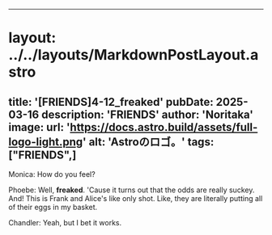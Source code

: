 
---
# layout: ../../layouts/MarkdownPostLayout.astro
title: '[FRIENDS]4-12_freaked'
pubDate: 2025-03-16
description: 'FRIENDS'
author: 'Noritaka'
image:
    url: 'https://docs.astro.build/assets/full-logo-light.png'
    alt: 'Astroのロゴ。'
tags: ["FRIENDS",]
---

Monica: How do you feel?

Phoebe: Well, **freaked**. 'Cause it turns out that the odds are really suckey. And! This is Frank and Alice's like only shot. Like, they are literally putting all of their eggs in my basket.

Chandler: Yeah, but I bet it works.
